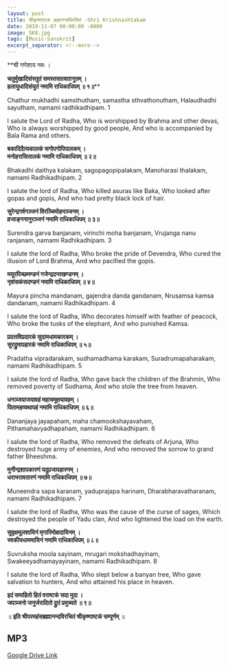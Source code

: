 ```yaml
---
layout: post
title: श्रीकृष्णाष्टक ब्रह्मानन्दविरचितं -Shri Krishnashtakam 
date: 2019-11-07 00:00:00 -0000
image: SK8.jpg
tags: [Music-Sanskrit]
excerpt_separator: <!--more-->
---
```

<!--more-->

**श्री गणेशाय नमः ।  

**चतुर्मुखादिसंस्तुतं समस्तसात्वतानुतम् ।  
हलायुधादिसंयुतं नमामि राधिकाधिपम् ॥ १॥****

Chathur mukhadhi samsthutham, samastha sthvathonutham, Halaudhadhi sayutham, namami radhikadhipam. 1

I salute the Lord of Radha, Who is worshipped by Brahma and other devas, Who is always worshipped by good people, And who is accompanied by Bala Rama and others.

**बकादिदैत्यकालकं सगोपगोपिपालकम् ।  
मनोहरासितालकं नमामि राधिकाधिपम् ॥ २॥**

Bhakadhi daithya kalakam, sagopagopipalakam, Manoharasi thalakam, namami Radhikadhipam. 2

I salute the lord of Radha, Who killed asuras like Baka, Who looked after gopas and gopis, And who had pretty black lock of hair.

**सुरेन्द्रगर्वगञ्जनं विरञ्चिमोहभञ्जनम् ।  
व्रजाङ्गनानुरञ्जनं नमामि राधिकाधिपम् ॥ ३॥**

Surendra garva banjanam, virinchi moha banjanam, Vrujanga nanu ranjanam, namami Radhikadhipam. 3

I salute the lord of Radha, Who broke the pride of Devendra, Who cured the illusion of Lord Brahma, And who pacified the gopis.

**मयूरपिच्छमण्डनं गजेन्द्रदन्तखण्डनम् ।  
नृशंसकंसदण्डनं नमामि राधिकाधिपम् ॥ ४॥**

Mayura pincha mandanam, gajendra danda gandanam, Nrusamsa kamsa dandanam, namami Radhikadhipam. 4

I salute the lord of Radha, Who decorates himself with feather of peacock, Who broke the tusks of the elephant, And who punished Kamsa.

**प्रदत्तविप्रदारकं सुदामधामकारकम् ।  
सुरद्रुमापहारकं नमामि राधिकाधिपम् ॥ ५॥**

Pradatha vipradarakam, sudhamadhama karakam, Suradrumapaharakam, namami Radhikadhipam. 5

I salute the lord of Radha, Who gave back the children of the Brahmin, Who removed poverty of Sudhama, And who stole the tree from heaven.

**धनञ्जयाजयावहं महाचमूक्षयावहम् ।  
पितामहव्यथापहं नमामि राधिकाधिपम् ॥ ६॥**

Dananjaya jayapaham, maha chamookshayavaham, Pithamahavyadhapaham, namami Radhikadhipam. 6

I salute the lord of Radha, Who removed the defeats of Arjuna, Who destroyed huge army of enemies, And who removed the sorrow to grand father Bheeshma.

**मुनीन्द्रशापकारणं यदुप्रजापहारणम् ।  
धराभरावतारणं नमामि राधिकाधिपम् ॥ ७॥**

Muneendra sapa karanam, yaduprajapa harinam, Dharabharavatharanam, namami Radhikadhipam. 7

I salute the lord of Radha, Who was the cause of the curse of sages, Which destroyed the people of Yadu clan, And who lightened the load on the earth.

**सुवृक्षमूलशायिनं मृगारिमोक्षदायिनम् ।  
स्वकीयधाममायिनं नमामि राधिकाधिपम् ॥ ८॥**

Suvruksha moola sayinam, mrugari mokshadhayinam, Swakeeyadhamayayinam, namami Radhikadhipam. 8

I salute the lord of Radha, Who slept below a banyan tree, Who gave salvation to hunters, And who attained his place in heaven.

**इदं समाहितो हितं वराष्टकं सदा मुदा ।  
जपञ्जनो जनुर्जरादितो द्रुतं प्रमुच्यते ॥ ९॥**

॥  **इति श्रीपरमहंसब्रह्मानन्दविरचितं श्रीकृष्णाष्टकं सम्पूर्णम्**  ॥





## MP3
[Google Drive Link][Google Drive Link]

[Google Drive Link]: https://drive.google.com/open?id=1O0MMCn1WBd2OHNluppb0okSW4WvIwLBD
